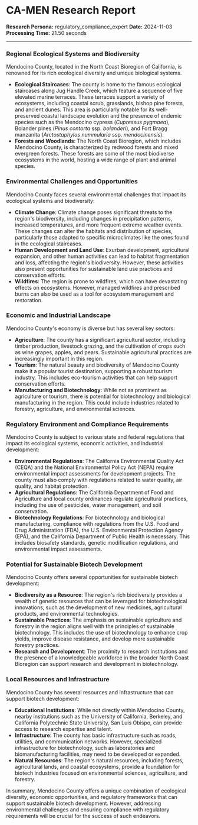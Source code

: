 # CA-MEN Research Report

**Research Persona:** regulatory_compliance_expert
**Date:** 2024-11-03
**Processing Time:** 21.50 seconds

---

### Regional Ecological Systems and Biodiversity

Mendocino County, located in the North Coast Bioregion of California, is renowned for its rich ecological diversity and unique biological systems.

- **Ecological Staircases**: The county is home to the famous ecological staircases along Jug Handle Creek, which feature a sequence of five elevated marine terraces. These terraces support a variety of ecosystems, including coastal scrub, grasslands, bishop pine forests, and ancient dunes. This area is particularly notable for its well-preserved coastal landscape evolution and the presence of endemic species such as the Mendocino cypress (*Cupressus pygmaea*), Bolander pines (*Pinus contorta* ssp. *bolanderi*), and Fort Bragg manzanita (*Arctostaphylos nummularia* ssp. *mendocinensis*).
- **Forests and Woodlands**: The North Coast Bioregion, which includes Mendocino County, is characterized by redwood forests and mixed evergreen forests. These forests are some of the most biodiverse ecosystems in the world, hosting a wide range of plant and animal species.

### Environmental Challenges and Opportunities

Mendocino County faces several environmental challenges that impact its ecological systems and biodiversity:

- **Climate Change**: Climate change poses significant threats to the region's biodiversity, including changes in precipitation patterns, increased temperatures, and more frequent extreme weather events. These changes can alter the habitats and distribution of species, particularly those adapted to specific microclimates like the ones found in the ecological staircases.
- **Human Development and Land Use**: Exurban development, agricultural expansion, and other human activities can lead to habitat fragmentation and loss, affecting the region's biodiversity. However, these activities also present opportunities for sustainable land use practices and conservation efforts.
- **Wildfires**: The region is prone to wildfires, which can have devastating effects on ecosystems. However, managed wildfires and prescribed burns can also be used as a tool for ecosystem management and restoration.

### Economic and Industrial Landscape

Mendocino County's economy is diverse but has several key sectors:

- **Agriculture**: The county has a significant agricultural sector, including timber production, livestock grazing, and the cultivation of crops such as wine grapes, apples, and pears. Sustainable agricultural practices are increasingly important in this region.
- **Tourism**: The natural beauty and biodiversity of Mendocino County make it a popular tourist destination, supporting a robust tourism industry. This includes eco-tourism activities that can help support conservation efforts.
- **Manufacturing and Biotechnology**: While not as prominent as agriculture or tourism, there is potential for biotechnology and biological manufacturing in the region. This could include industries related to forestry, agriculture, and environmental sciences.

### Regulatory Environment and Compliance Requirements

Mendocino County is subject to various state and federal regulations that impact its ecological systems, economic activities, and industrial development:

- **Environmental Regulations**: The California Environmental Quality Act (CEQA) and the National Environmental Policy Act (NEPA) require environmental impact assessments for development projects. The county must also comply with regulations related to water quality, air quality, and habitat protection.
- **Agricultural Regulations**: The California Department of Food and Agriculture and local county ordinances regulate agricultural practices, including the use of pesticides, water management, and soil conservation.
- **Biotechnology Regulations**: For biotechnology and biological manufacturing, compliance with regulations from the U.S. Food and Drug Administration (FDA), the U.S. Environmental Protection Agency (EPA), and the California Department of Public Health is necessary. This includes biosafety standards, genetic modification regulations, and environmental impact assessments.

### Potential for Sustainable Biotech Development

Mendocino County offers several opportunities for sustainable biotech development:

- **Biodiversity as a Resource**: The region's rich biodiversity provides a wealth of genetic resources that can be leveraged for biotechnological innovations, such as the development of new medicines, agricultural products, and environmental technologies.
- **Sustainable Practices**: The emphasis on sustainable agriculture and forestry in the region aligns well with the principles of sustainable biotechnology. This includes the use of biotechnology to enhance crop yields, improve disease resistance, and develop more sustainable forestry practices.
- **Research and Development**: The proximity to research institutions and the presence of a knowledgeable workforce in the broader North Coast Bioregion can support research and development in biotechnology.

### Local Resources and Infrastructure

Mendocino County has several resources and infrastructure that can support biotech development:

- **Educational Institutions**: While not directly within Mendocino County, nearby institutions such as the University of California, Berkeley, and California Polytechnic State University, San Luis Obispo, can provide access to research expertise and talent.
- **Infrastructure**: The county has basic infrastructure such as roads, utilities, and communication networks. However, specialized infrastructure for biotechnology, such as laboratories and biomanufacturing facilities, may need to be developed or expanded.
- **Natural Resources**: The region's natural resources, including forests, agricultural lands, and coastal ecosystems, provide a foundation for biotech industries focused on environmental sciences, agriculture, and forestry.

In summary, Mendocino County offers a unique combination of ecological diversity, economic opportunities, and regulatory frameworks that can support sustainable biotech development. However, addressing environmental challenges and ensuring compliance with regulatory requirements will be crucial for the success of such endeavors.